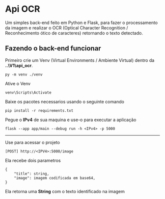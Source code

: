 # Api OCR

Um simples back-end feito em Python e Flask, para fazer o processamento da imagem e realizar o OCR (Optical Character Recognition / Reconhecimento ótico de caracteres) retornando o texto detectado.

## Fazendo o back-end funcionar

Primeiro crie um Venv (Virtual Environments / Ambiente Virtual) dentro da <strong>..\V1\api_ocr</strong>.

```
py -m venv ./venv
```

Ative o Venv

```
venv\Scripts\Activate
```

Baixe os pacotes necessarios usando o seguinte comando

```
pip install -r requirements.txt
```

Pegue o <strong>IPv4</strong> de sua maquina e use-o para executar a aplicação

```
flask --app app/main --debug run -h <IPv4> -p 5000
```

<hr>
Use para acessar o projeto

```
[POST] http://<IPV4>:5000/image
```

Ela recebe dois parametros

```
{
    "title": string,
    "image": imagem codificada em base64,
}
```

Ela retorna uma <strong>String</strong> com o texto identificado na imagem
